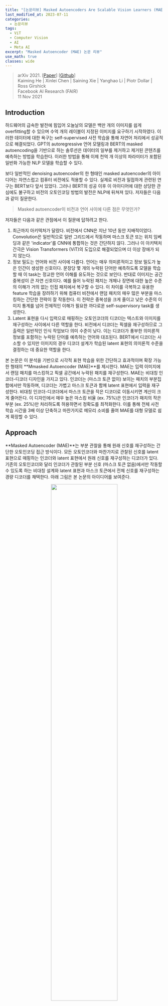 ```yaml
---
title: "[논문리뷰] Masked Autoencoders Are Scalable Vision Learners (MAE)"
last_modified_at: 2023-07-11
categories:
  - 논문리뷰
tags:
  - ViT
  - Computer Vision
  - AI
  - Meta AI
excerpt: "Masked Autoencoder (MAE) 논문 리뷰"
use_math: true
classes: wide
---
```


> arXiv 2021. [[Paper](https://arxiv.org/abs/2111.06377)] [[Github](https://github.com/facebookresearch/mae)]  
> Kaiming He | Xinlei Chen | Saining Xie | Yanghao Li | Piotr Dollar | Ross Girshick  
> Facebook AI Research (FAIR)  
> 11 Nov 2021  

## Introduction
하드웨어의 급속한 발전에 힘입어 오늘날의 모델은 백만 개의 이미지를 쉽게 overfitting할 수 있으며 수억 개의 레이블이 지정된 이미지를 요구하기 시작하였다. 이러한 데이터에 대한 욕구는 self-supervised 사전 학습을 통해 자연어 처리에서 성공적으로 해결되었다. GPT의 autoregressive 언어 모델링과 BERT의 masked autoencoding을 기반으로 하는 솔루션은 데이터의 일부를 제거하고 제거된 콘텐츠를 예측하는 방법을 학습한다. 이러한 방법을 통해 이제 천억 개 이상의 파라미터가 포함된 일반화 가능한 NLP 모델을 학습할 수 있다.

보다 일반적인 denoising autoencoder의 한 형태인 masked autoencoder의 아이디어는 자연스럽고 컴퓨터 비전에도 적용할 수 있다. 실제로 비전과 밀접하게 관련된 연구는 BERT보다 앞서 있었다. 그러나 BERT의 성공 이후 이 아이디어에 대한 상당한 관심에도 불구하고 비전의 오토인코딩 방법의 발전은 NLP에 뒤쳐져 있다. 저자들은 다음과 같이 질문한다. 

> Masked autoencoder이 비전과 언어 사이에 다른 점은 무엇인가?

저자들은 다음과 같은 관점에서 이 질문에 답하려고 한다.

1. 최근까지 아키텍처가 달랐다. 비전에서 CNN은 지난 10년 동안 지배적이었다. Convolution은 일반적으로 일반 그리드에서 작동하며 마스크 토큰 또는 위치 임베딩과 같은 'indicator'를 CNN에 통합하는 것은 간단하지 않다. 그러나 이 아키텍처 간극은 Vision Transformers (ViT)의 도입으로 해결되었으며 더 이상 장애가 되지 않는다.
2. 정보 밀도는 언어와 비전 사이에 다릅다. 언어는 매우 의미론적이고 정보 밀도가 높은 인간이 생성한 신호이다. 문장당 몇 개의 누락된 단어만 예측하도록 모델을 학습할 때 이 task는 정교한 언어 이해를 유도하는 것으로 보인다. 반대로 이미지는 공간 중복성이 큰 자연 신호이다. 예를 들어 누락된 패치는 개체나 장면에 대한 높은 수준의 이해가 거의 없는 인접 패치에서 복구할 수 있다. 이 차이를 극복하고 유용한 feature 학습을 장려하기 위해 컴퓨터 비전에서 랜덤 패치의 매우 많은 부분을 마스킹하는 간단한 전략이 잘 작동한다. 이 전략은 중복성을 크게 줄이고 낮은 수준의 이미지 통계를 넘어 전체적인 이해가 필요한 까다로운 self-supervisory task를 생성한다. 
3. Latent 표현을 다시 입력으로 매핑하는 오토인코더의 디코더는 텍스트와 이미지를 재구성하는 사이에서 다른 역할을 한다. 비전에서 디코더는 픽셀을 재구성하므로 그 출력은 일반적인 인식 작업보다 의미 수준이 낮다. 이는 디코더가 풍부한 의미론적 정보를 포함하는 누락된 단어를 예측하는 언어와 대조된다. BERT에서 디코더는 사소할 수 있지만 이미지의 경우 디코더 설계가 학습된 latent 표현의 의미론적 수준을 결정하는 데 중요한 역할을 한다.

본 논문은 이 분석을 기반으로 시각적 표현 학습을 위한 간단하고 효과적이며 확장 가능한 형태의 **Mmasked Autoencoder (MAE)**를 제시한다. MAE는 입력 이미지에서 랜덤 패치를 마스킹하고 픽셀 공간에서 누락된 패치를 재구성한다. MAE는 비대칭 인코더-디코더 디자인을 가지고 있다. 인코더는 (마스크 토큰 없이) 보이는 패치의 부분집합에서만 작동하며, 디코더는 가볍고 마스크 토큰과 함께 latent 표현에서 입력을 재구성한다. 비대칭 인코더-디코더에서 마스크 토큰을 작은 디코더로 이동시키면 계산이 크게 줄어든다. 이 디자인에서 매우 높은 마스킹 비율 (ex. 75%)은 인코더가 패치의 작은 부분 (ex. 25%)만 처리하도록 허용하면서 정확도를 최적화한다. 이를 통해 전체 사전 학습 시간을 3배 이상 단축하고 마찬가지로 메모리 소비를 줄여 MAE를 대형 모델로 쉽게 확장할 수 있다.

## Approach
**Masked Autoencoder (MAE)**는 부분 관찰을 통해 원래 신호를 재구성하는 간단한 오토인코딩 접근 방식이다. 모든 오토인코더와 마찬가지로 관찰된 신호를 latent 표현으로 매핑하는 인코더와 latent 표현에서 원래 신호를 재구성하는 디코더가 있다. 기존의 오토인코더와 달리 인코더가 관찰된 부분 신호 (마스크 토큰 없음)에서만 작동할 수 있도록 하는 비대칭 설계와 latent 표현과 마스크 토큰에서 전체 신호를 재구성하는 경량 디코더를 채택한다. 아래 그림은 본 논문의 아이디어를 보여준다.

<center><img src='{{"/assets/img/mae/mae-fig1.PNG" | relative_url}}' width="65%"></center>

#### Masking
ViT에 따라 이미지를 겹치지 않는 패치로 나눈다. 그런 다음 패치의 부분집합을 샘플링하고 나머지 패치를 마스킹, 즉 제거한다. 샘플링 전략은 간단하다. 균일한 분포에 따라 교체 없이 랜덤 패치를 샘플링한다. 이를 단순히 "랜덤 샘플링"이라고 부른다.

마스킹 비율 (즉, 제거된 패치의 비율)이 높은 랜덤 샘플링은 중복성을 크게 제거하므로 눈에 보이는 인접 패치에서 외삽으로 쉽게 해결할 수 없는 task를 생성한다. 균일한 분포는 잠재적인 중심 편향 (즉, 이미지 중심 근처에 마스킹된 패치가 더 많음)을 방지한다. 마지막으로 매우 희박한 입력은 효율적인 인코더를 설계할 수 있는 기회를 제공한다.

#### MAE encoder
인코더는 ViT이지만 가려지지 않은 패치에만 적용된다. 표준 ViT에서와 마찬가지로 인코더는 위치 임베딩이 추가된 linear projection으로 패치를 포함하고 일련의 Transformer 블록을 통해 결과 집합을 처리한다. 그러나 인코더는 전체 집합의 작은 부분집합 (ex. 25%)에서만 작동한다. 마스킹된 패치는 제거되며, 마스크 토큰이 사용되지 않는다. 이를 통해 컴퓨팅과 메모리의 일부만으로 매우 큰 인코더를 학습할 수 있다. 전체 세트는 경량 디코더에 의해 처리된다.

#### MAE decoder
MAE 디코더에 대한 입력은 '

1. 인코딩된 보이는 패치
2. 마스크 토큰

으로 구성된 전체 토큰 집합이다. 각 마스크 토큰은 예측할 누락된 패치의 존재를 나타내는 공유되고 학습된 벡터이다. 이 전체 세트의 모든 토큰에 위치 임베딩을 추가한다. 위치 임베딩이 없으면 마스크 토큰은 이미지에서 자신의 위치에 대한 정보를 갖지 못한다. 디코더에는 또 다른 일련의 Transformer 블록이 있다.

MAE 디코더는 이미지 재구성 task를 수행하기 위해 사전 학습 중에만 사용된다. 이미지 표현을 생성하는 데는 인코더만 사용된다. 따라서 디코더 아키텍처는 인코더 디자인과 독립적인 방식으로 유연하게 설계될 수 있다. 저자들은 인코더보다 더 좁고 얕은 아주 작은 디코더로 실험하였다. 예를 들어, 기본 디코더는 인코더에 비해 토큰당 계산이 10% 미만이다. 이 비대칭 설계를 통해 전체 토큰 세트는 경량 디코더에서만 처리되므로 사전 학습 시간이 크게 단축된다.

#### Reconstruction target
MAE는 각 마스킹된 패치의 픽셀 값을 예측하여 입력을 재구성한다. 디코더 출력의 각 요소는 패치를 나타내는 픽셀 값의 벡터이다. 디코더의 마지막 레이어는 출력 채널 수가 패치의 픽셀 값 수와 동일한 linear projection이다. 디코더의 출력은 재구성된 이미지를 형성하도록 재구성된다. Loss function은 픽셀 공간에서 재구성된 이미지와 원래 이미지 사이의 평균 제곱 오차(MSE)를 계산한다. BERT와 유사하게 마스킹된 패치에서만 loss를 계산한다.

또한 저자들은 재구성 대상이 각 마스킹된 패치의 정규화된 픽셀 값인 버전도 연구하였다. 구체적으로, 패치에 있는 모든 픽셀의 평균과 표준편차를 계산하고 이를 사용하여 이 패치를 정규화한다. 재구성 대상으로 정규화 된 픽셀을 사용하면 실험에서 표현 품질이 향상된다.

#### Simple implementation
MAE 사전 학습은 효율적으로 구현될 수 있으며 중요한 것은 특수한 sparse 연산이 필요하지 않다는 것이다. 먼저 모든 입력 패치에 대한 토큰을 생성한다. 다음으로 토큰 목록을 임의로 섞고 마스킹 비율에 따라 목록의 마지막 부분을 제거한다. 이 프로세스는 인코더에 대한 토큰의 작은 부분집합을 생성하며 교체 없이 샘플링 패치와 동일하다. 인코딩 후 마스크 토큰 목록을 인코딩된 패치 목록에 추가하고 이 전체 목록을 언셔플링 (랜덤 셔플의 역 연산)하여 모든 토큰을 대상에 맞춘다. 디코더는 이 전체 목록에 적용된다 (위치 임베딩이 추가됨). 이 간단한 구현은 셔플링과 언셔플링 연산이 빠르기 때문에 무시할 수 있는 오버헤드를 도입한다.

## Qualitative Results
다음은 ImageNet validation 이미지에 대한 결과이다. 왼쪽은 마스킹된 이미지, 중간은 MAE 재구성 결과, 오른쪽은 ground-truth이다. 

<center><img src='{{"/assets/img/mae/mae-fig2.PNG" | relative_url}}' width="100%"></center>
<br>
다음은 COCO validation 이미지에 대한 결과이다.

<center><img src='{{"/assets/img/mae/mae-fig3.PNG" | relative_url}}' width="100%"></center>
<br>
다음은 ImageNet validation 이미지에 대하여 마스킹 비율에 따른 결과이다.

<center><img src='{{"/assets/img/mae/mae-fig4.PNG" | relative_url}}' width="75%"></center>

## ImageNet Experiments
### 1. Main Properties
#### Masking ratio
다음은 마스킹 비율에 따른 fine-tuning 성능과 linear probing 성능이다. 

<center><img src='{{"/assets/img/mae/mae-fig5.PNG" | relative_url}}' width="65%"></center>

#### Decoder design
다음은 디코더의 깊이(왼쪽)와 디코더 너비(오른쪽)에 따른 성능을 나타낸 표이다.

<center><img src='{{"/assets/img/mae/mae-table1a.PNG" | relative_url}}' width="47%"></center>

#### Mask token
다음은 마스크 토큰 유무에 따른 성능을 비교한 표이다.

<center><img src='{{"/assets/img/mae/mae-table1c.PNG" | relative_url}}' width="35%"></center>

#### Reconstruction target
다음은 재구성 대상에 따른 성능을 비교한 표이다.

<center><img src='{{"/assets/img/mae/mae-table1d.PNG" | relative_url}}' width="35%"></center>

#### Data augmentation
다음은 data augmentation 방법에 따른 성능을 비교한 표이다.

<center><img src='{{"/assets/img/mae/mae-table1e.PNG" | relative_url}}' width="32%"></center>

#### Mask sampling strategy
다음은 마스크 샘플링 전략에 따른 결과이다. 

<center><img src='{{"/assets/img/mae/mae-table1f.PNG" | relative_url}}' width="27%"></center>
<br>
<center><img src='{{"/assets/img/mae/mae-fig6.PNG" | relative_url}}' width="70%"></center>

#### Training schedule
다음은 학습이 진행됨에 따라 fine-tuning 성능과 linear probing 성능의 변화를 나타낸 그래프이다.

<center><img src='{{"/assets/img/mae/mae-fig7.PNG" | relative_url}}' width="67%"></center>

### 2. Comparisons with Previous Results
#### Comparisons with self-supervised methods
다음은 이전 방법들과 비교한 표이다. 

<center><img src='{{"/assets/img/mae/mae-table3.PNG" | relative_url}}' width="57%"></center>

#### Comparisons with supervised pre-training
다음은 MAE 사전 학습과 supervised 사전 학습의 성능을 비교한 그래프이다.

<center><img src='{{"/assets/img/mae/mae-fig8.PNG" | relative_url}}' width="67%"></center>

### 3. Partial Fine-tuning
다음은 fine-tuning한 Transformer 블록 수에 따른 결과이다.

<center><img src='{{"/assets/img/mae/mae-fig9.PNG" | relative_url}}' width="64%"></center>

## Transfer Learning Experiments
#### Object detection and segmentation
다음은 COCO 데이터셋에서의 object detection 및 segmentation 결과이다.

<center><img src='{{"/assets/img/mae/mae-table4.PNG" | relative_url}}' width="53%"></center>

#### Semantic segmentation
다음은 ADE20K 데이터셋에서의 semantic segmentation 결과이다.

<center><img src='{{"/assets/img/mae/mae-table5.PNG" | relative_url}}' width="45%"></center>

#### Classification tasks
다음은 iNaturalists와 Places 데이터셋에서의 classification 결과이다.

<center><img src='{{"/assets/img/mae/mae-table6.PNG" | relative_url}}' width="55%"></center>

#### Pixels vs. tokens
다음은 MAE 재구성 대상으로 픽셀을 사용할 때와 토큰을 사용할 때의 결과이다. $\triangle$은 dVAE 토큰과 정규화된 픽셀의 결과 사이의 차이이다. 

<center><img src='{{"/assets/img/mae/mae-table7.PNG" | relative_url}}' width="55%"></center>
